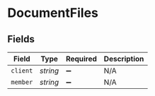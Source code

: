 # DocumentFiles


## Fields

| Field              | Type               | Required           | Description        |
| ------------------ | ------------------ | ------------------ | ------------------ |
| `client`           | *string*           | :heavy_minus_sign: | N/A                |
| `member`           | *string*           | :heavy_minus_sign: | N/A                |